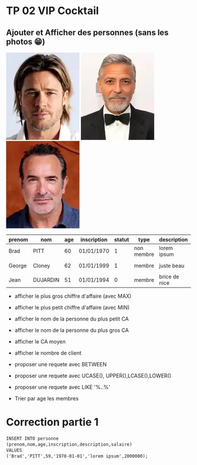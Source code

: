 # TP 02 VIP Cocktail
## Ajouter et Afficher des personnes (sans les photos :grin:)


![brad](../img/03/brad.webp)
![george](../img/03/george.webp)
![jean](../img/03/jean.webp)


| prenom | nom | age | inscription | statut | type | description | salaire |
|----|---|---|---|---|---|---|---|
| Brad | PITT | 60 | 01/01/1970 | 1 | non membre | lorem ipsum | 2 000 000 |
| George | Cloney | 62 | 01/01/1999 | 1 | membre  | juste beau | 4 000 000 |
| Jean | DUJARDIN | 51 | 01/01/1994 | 0 | membre | brice de nice | 1 000 000 |

- afficher le plus gros chiffre d'affaire (avec MAX)

- afficher le plus petit chiffre d'affaire (avec MIN)

- afficher le nom de la personne du plus petit CA

- afficher le nom de la personne du plus gros CA

- afficher le CA moyen

- afficher le nombre de client

- proposer une requete avec BETWEEN

- proposer une requete avec UCASE(), UPPER(),LCASE(),LOWER()

- proposer une requete avec LIKE '%..%'

- Trier par age les membres


# Correction partie 1
```mysql
INSERT INTO personne
(prenom,nom,age,inscription,description,salaire)
VALUES 
('Brad','PITT',59,'1970-01-01','lorem ipsum',2000000);
```